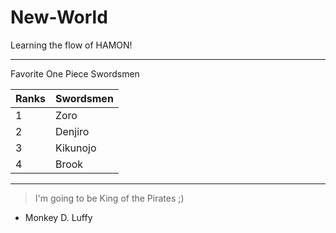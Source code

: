 # New-World
Learning the flow of HAMON!

---
<detals>
  
<summary>Favorite One Piece Swordsmen</summary>
  
| Ranks | Swordsmen |
|:------|-----------|
|1      |Zoro       |
|2      |Denjiro    |
|3      |Kikunojo   |
|4      |Brook      |

</detals>


---
> I'm going to be King of the Pirates ;)
- Monkey D. Luffy
